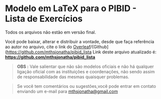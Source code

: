 # Modelo em LaTeX para o PIBID - Lista de Exercícios

Todos os arquivos não estão em versão final.

Você pode baixar, alterar e distribuir a vontade, desde que faça referência ao autor no arquivo, cite o link do [Overleaf](https://www.overleaf.com/latex/examples/pibid-modelo-lista-de-exercicios/kvywgdtkrqfn)/{Github](https://github.com/mthsjonatha/pibid_lista
Link deste arquivo atualizado é: **https://github.com/mthsjonatha/pibid_lista**



> **OBS :** Vale salientar que não são modelos oficiais e não há qualquer ligação oficial com as instituições e coordenações, não sendo assim de responsabilidade das mesmas quaisquer problemas.

> Se você tem comentários ou sugestões,você pode entrar em contato enviando um e-mail para mthsjonatha@gmail.com